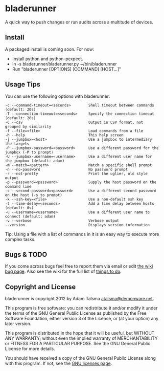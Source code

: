 bladerunner
=================================

A quick way to push changes or run audits across a
multitude of devices.

Install
-------

A packaged install is coming soon. For now:

- Install python and python-pexpect.
- ln -s bladerunner/bladerunner.py ~/bin/bladerunner
- Run "bladerunner [OPTIONS] [COMMAND] [HOST...]"

Usage Tips
----------

You can use the following options with bladerunner:

    -c --command-timeout=<seconds>        Shell timeout between commands (default: 20s)
    -T --connection-timeout=<seconds>     Specify the connection timeout (default: 20s)
    -C --csv                              Output in CSV format, not grouped by similarity
    -f --file=<file>                      Load commands from a file
    -h --help                             This help screen
    -j --jumpbox=<host>                   Use a jumpbox to intermediary the targets
    -P --jumpbox-password=<password>      Use a different password for the jumpbox (-P to prompt)
    -U --jumpbox-username=<username>      Use a different user name for the jumpbox (default: adam)
    -m --match=<pattern>                  Match a specific shell prompt
    -n --no-password                      No password prompt
    -r --not-pretty                       Print the uglier, old style output
    -p --password=<password>              Supply the host password on the command line
    -s --second-password=<password>       Use a different second password on the host (-s to prompt)
    -k --ssh-key=<file>                   Use a non-default ssh key
    -t --time-delay=<seconds>             Add a time delay between hosts (default: 0s)
    -u --username=<username>              Use a different user name to connect (default: adam)
    -v --verbose                          Verbose output
    --version                             Displays version information

Tip: Using a file with a list of commands in it is an easy way to execute more complex 
tasks.

Bugs & TODO
-----------

If you come across bugs feel free to report them via email or edit [the wiki bug page](https://github.com/a-tal/bladerunner/wiki/Bugs).
Also see the wiki for the full list of [things to do](https://github.com/a-tal/bladerunner/wiki/Things-to-do).

Copyright and License
---------------------

bladerunner is copyright 2012 by Adam Talsma <atalsma@demonware.net>.

This program is free software: you can redistribute it and/or modify
it under the terms of the GNU General Public License as published by
the Free Software Foundation, either version 3 of the License, or
(at your option) any later version.

This program is distributed in the hope that it will be useful,
but WITHOUT ANY WARRANTY; without even the implied warranty of
MERCHANTABILITY or FITNESS FOR A PARTICULAR PURPOSE.  See the
GNU General Public License for more details.

You should have received a copy of the GNU General Public License
along with this program.  If not, see the
[GNU licenses page](http://www.gnu.org/licenses/).
